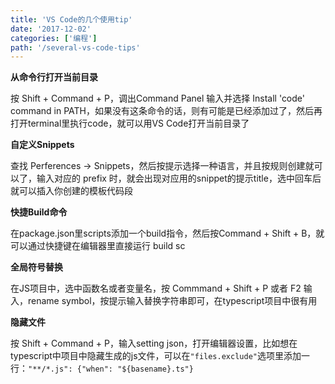 ```yaml
---
title: 'VS Code的几个使用tip'
date: '2017-12-02'
categories: ['编程']
path: '/several-vs-code-tips'
---
```


**从命令行打开当前目录**

按 Shift + Command + P，调出Command Panel 输入并选择 Install 'code' command in PATH，如果没有这条命令的话，则有可能是已经添加过了，然后再打开terminal里执行code，就可以用VS Code打开当前目录了

**自定义Snippets**

查找 Perferences -> Snippets，然后按提示选择一种语言，并且按规则创建就可以了，输入对应的 prefix 时，就会出现对应用的snippet的提示title，选中回车后就可以插入你创建的模板代码段

**快捷Build命令**

在package.json里scripts添加一个build指令，然后按Command + Shift + B，就可以通过快捷键在编辑器里直接运行 build sc

**全局符号替换**

在JS项目中，选中函数名或者变量名，按 Commmand + Shift + P 或者 F2 输入，rename symbol，按提示输入替换字符串即可，在typescript项目中很有用

**隐藏文件**

按 Shift + Command + P，输入setting json，打开编辑器设置，比如想在typescript中项目中隐藏生成的js文件，可以在`"files.exclude"`选项里添加一行：`"**/*.js": {"when": "${basename}.ts"}`


